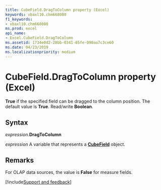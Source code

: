 ```yaml
---
title: CubeField.DragToColumn property (Excel)
keywords: vbaxl10.chm668080
f1_keywords:
- vbaxl10.chm668080
ms.prod: excel
api_name:
- Excel.CubeField.DragToColumn
ms.assetid: 1734e0d2-28bb-0341-65fe-090aa7c3ce60
ms.date: 04/23/2019
ms.localizationpriority: medium
---
```



# CubeField.DragToColumn property (Excel)

**True** if the specified field can be dragged to the column position. The default value is **True**. Read/write **Boolean**.


## Syntax

_expression_.**DragToColumn**

_expression_ A variable that represents a **[CubeField](Excel.CubeField.md)** object.


## Remarks

For OLAP data sources, the value is **False** for measure fields.




[!include[Support and feedback](~/includes/feedback-boilerplate.md)]